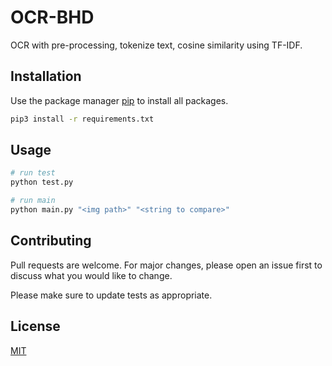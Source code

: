 # OCR-BHD

OCR with pre-processing, tokenize text, cosine similarity using TF-IDF.

## Installation

Use the package manager [pip](https://pip.pypa.io/en/stable/) to install all packages.

```bash
pip3 install -r requirements.txt
```

## Usage

```python
# run test
python test.py

# run main
python main.py "<img path>" "<string to compare>"

```

## Contributing

Pull requests are welcome. For major changes, please open an issue first
to discuss what you would like to change.

Please make sure to update tests as appropriate.

## License

[MIT](./LICENSE.txt)